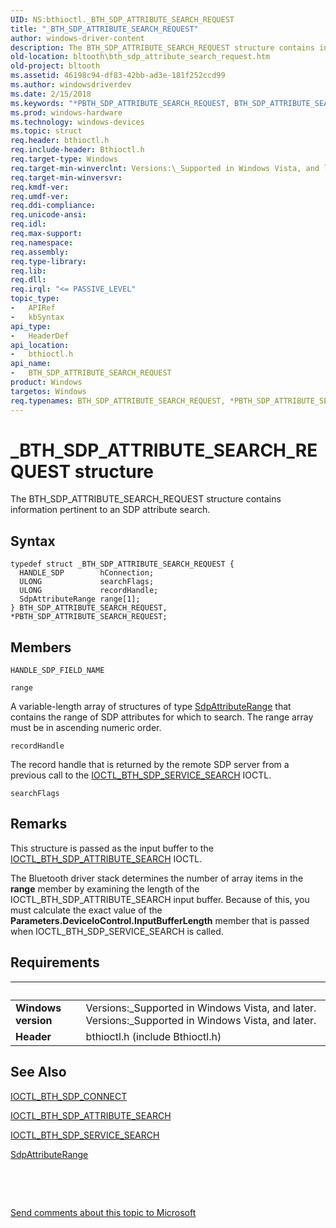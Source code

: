 ```yaml
---
UID: NS:bthioctl._BTH_SDP_ATTRIBUTE_SEARCH_REQUEST
title: "_BTH_SDP_ATTRIBUTE_SEARCH_REQUEST"
author: windows-driver-content
description: The BTH_SDP_ATTRIBUTE_SEARCH_REQUEST structure contains information pertinent to an SDP attribute search.
old-location: bltooth\bth_sdp_attribute_search_request.htm
old-project: bltooth
ms.assetid: 46198c94-df83-42bb-ad3e-181f252ccd99
ms.author: windowsdriverdev
ms.date: 2/15/2018
ms.keywords: "*PBTH_SDP_ATTRIBUTE_SEARCH_REQUEST, BTH_SDP_ATTRIBUTE_SEARCH_REQUEST, BTH_SDP_ATTRIBUTE_SEARCH_REQUEST structure [Bluetooth Devices], PBTH_SDP_ATTRIBUTE_SEARCH_REQUEST, PBTH_SDP_ATTRIBUTE_SEARCH_REQUEST structure pointer [Bluetooth Devices], _BTH_SDP_ATTRIBUTE_SEARCH_REQUEST, bltooth.bth_sdp_attribute_search_request, bth_structs_7856642e-a720-490e-9240-d61ac6f257b4.xml, bthioctl/BTH_SDP_ATTRIBUTE_SEARCH_REQUEST, bthioctl/PBTH_SDP_ATTRIBUTE_SEARCH_REQUEST"
ms.prod: windows-hardware
ms.technology: windows-devices
ms.topic: struct
req.header: bthioctl.h
req.include-header: Bthioctl.h
req.target-type: Windows
req.target-min-winverclnt: Versions:\_Supported in Windows Vista, and later.
req.target-min-winversvr: 
req.kmdf-ver: 
req.umdf-ver: 
req.ddi-compliance: 
req.unicode-ansi: 
req.idl: 
req.max-support: 
req.namespace: 
req.assembly: 
req.type-library: 
req.lib: 
req.dll: 
req.irql: "<= PASSIVE_LEVEL"
topic_type:
-	APIRef
-	kbSyntax
api_type:
-	HeaderDef
api_location:
-	bthioctl.h
api_name:
-	BTH_SDP_ATTRIBUTE_SEARCH_REQUEST
product: Windows
targetos: Windows
req.typenames: BTH_SDP_ATTRIBUTE_SEARCH_REQUEST, *PBTH_SDP_ATTRIBUTE_SEARCH_REQUEST
---
```


# _BTH_SDP_ATTRIBUTE_SEARCH_REQUEST structure
The BTH_SDP_ATTRIBUTE_SEARCH_REQUEST structure contains information pertinent to an SDP attribute
  search.

## Syntax
````
typedef struct _BTH_SDP_ATTRIBUTE_SEARCH_REQUEST {
  HANDLE_SDP        hConnection;
  ULONG             searchFlags;
  ULONG             recordHandle;
  SdpAttributeRange range[1];
} BTH_SDP_ATTRIBUTE_SEARCH_REQUEST, *PBTH_SDP_ATTRIBUTE_SEARCH_REQUEST;
````

## Members


`HANDLE_SDP_FIELD_NAME`



`range`

A variable-length array of structures of type 
     <a href="http://go.microsoft.com/fwlink/p/?linkid=50714">SdpAttributeRange</a> that contains the
     range of SDP attributes for which to search. The range array must be in ascending numeric order.

`recordHandle`

The record handle that is returned by the remote SDP server from a previous call to the 
     <a href="..\bthioctl\ni-bthioctl-ioctl_bth_sdp_service_search.md">
     IOCTL_BTH_SDP_SERVICE_SEARCH</a> IOCTL.

`searchFlags`

#### 



#####

## Remarks
This structure is passed as the input buffer to the 
    <a href="..\bthioctl\ni-bthioctl-ioctl_bth_sdp_attribute_search.md">
    IOCTL_BTH_SDP_ATTRIBUTE_SEARCH</a> IOCTL.

The Bluetooth driver stack determines the number of array items in the 
    <b>range</b> member by examining the length of the IOCTL_BTH_SDP_ATTRIBUTE_SEARCH input buffer. Because of
    this, you must calculate the exact value of the
    <b>Parameters.DeviceIoControl.InputBufferLength</b> member that is passed when
    IOCTL_BTH_SDP_SERVICE_SEARCH is called.

## Requirements
| &nbsp; | &nbsp; |
| ---- |:---- |
| **Windows version** | Versions:\_Supported in Windows Vista, and later. Versions:\_Supported in Windows Vista, and later. |
| **Header** | bthioctl.h (include Bthioctl.h) |

## See Also

<a href="..\bthioctl\ni-bthioctl-ioctl_bth_sdp_connect.md">IOCTL_BTH_SDP_CONNECT</a>



<a href="..\bthioctl\ni-bthioctl-ioctl_bth_sdp_attribute_search.md">IOCTL_BTH_SDP_ATTRIBUTE_SEARCH</a>



<a href="..\bthioctl\ni-bthioctl-ioctl_bth_sdp_service_search.md">IOCTL_BTH_SDP_SERVICE_SEARCH</a>



<a href="http://go.microsoft.com/fwlink/p/?linkid=50714">SdpAttributeRange</a>



 

 

<a href="mailto:wsddocfb@microsoft.com?subject=Documentation%20feedback [bltooth\bltooth]:%20BTH_SDP_ATTRIBUTE_SEARCH_REQUEST structure%20 RELEASE:%20(2/15/2018)&amp;body=%0A%0APRIVACY STATEMENT%0A%0AWe use your feedback to improve the documentation. We don't use your email address for any other purpose, and we'll remove your email address from our system after the issue that you're reporting is fixed. While we're working to fix this issue, we might send you an email message to ask for more info. Later, we might also send you an email message to let you know that we've addressed your feedback.%0A%0AFor more info about Microsoft's privacy policy, see http://privacy.microsoft.com/en-us/default.aspx." title="Send comments about this topic to Microsoft">Send comments about this topic to Microsoft</a>